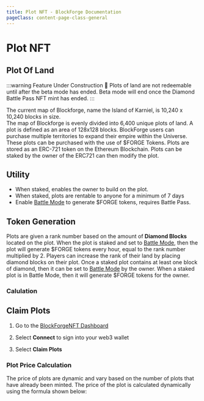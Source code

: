 ```yaml
---
title: Plot NFT - BlockForge Documentation
pageClass: content-page-class-general
---
```

# Plot NFT
## Plot Of Land

:::warning Feature Under Construction 🔨
Plots of land are not redeemable until after the beta mode has ended. Beta mode will end once the Diamond Battle Pass NFT mint has ended.
:::

The current map of Blockforge, name the Island of Karniel, is 10,240 x 10,240 blocks in size.  
The map of Blockforge is evenly divided into 6,400 unique plots of land. A plot is defined as an area of 128x128 blocks. BlockForge users can purchase multiple territories to expand their empire within the Universe. These plots can be purchased with the use of $FORGE Tokens. Plots are stored as an ERC-721 token on the Ethereum Blockchain. Plots can be staked by the owner of the ERC721 can then modify the plot.

<plotImages/>

## Utility

<!-- The Battle Pass will have multiple functions: -->
* When staked, enables the owner to build on the plot.
* When staked, plots are rentable to anyone for a minimum of 7 days
* Enable [Battle Mode](/blockforge/Battle_mode) to generate $FORGE tokens, requires Battle Pass.



## Token Generation
Plots are given a rank number based on the amount of **Diamond Blocks** located on the plot. When the plot is staked and set to [Battle Mode](/blockforge/Battle_mode), then the plot will generate $FORGE tokens every hour, equal to the rank number multiplied by 2.
Players can increase the rank of their land by placing diamond blocks on their plot. Once a staked plot contains at least one block of diamond, then it can be set to [Battle Mode](/blockforge/Battle_mode) by the owner. When a staked plot is in Battle Mode, then it will generate $FORGE tokens for the owner.

### Calulation
<tokenEquation/>


## Claim Plots

1. Go to the [BlockForgeNFT Dashboard](https://www.blockforgenft.xyz/profile)

1. Select **Connect** to sign into your web3 wallet

1. Select **Claim Plots**

### Plot Price Calculation

The price of plots are dynamic and vary based on the number of plots that have already been minted. The price of the plot is calculated dynamically using the formula shown below:



<plotEquation/>

<plotprice/>
